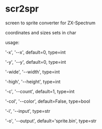 # scr2spr
screen to sprite converter for ZX-Spectrum

coordinates and sizes sets in char

usage:

'-x', '--x', default=0, type=int

'-y', '--y', default=0, type=int

'-wide', '--width', type=int

'-high', '--height', type=int

'-c', '--count', default=1, type=int

'-col', '--color', default=False, type=bool

'-i', '--input', type=str

'-o', '--output', default='sprite.bin', type=str
